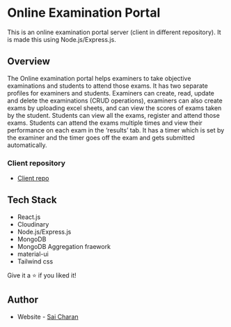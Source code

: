 # Online Examination Portal
This is an online examination portal server (client in different repository). It is made this using Node.js/Express.js.

## Overview
The Online examination portal helps examiners to take objective examinations and students to attend those exams. It has two separate profiles for examiners and students. 
Examiners can create, read, update and delete the examinations (CRUD operations), examiners can also create exams by uploading excel sheets, and can view the scores of exams taken by the student.
Students can view all the exams, register and attend those exams. Students can attend the exams multiple times and view their performance on each exam in the ‘results’ tab. It has a timer which is set by the examiner and the timer goes off the exam and gets submitted automatically.


### Client repository
- [Client repo](https://github.com/Saicharan0662/online-examination-portal-client)

## Tech Stack
- React.js
- Cloudinary
- Node.js/Express.js
- MongoDB
- MongoDB Aggregation fraework
- material-ui
- Tailwind css

Give it a ⭐ if you liked it!

## Author
- Website - [Sai Charan](https://saicharan006.netlify.app/)
